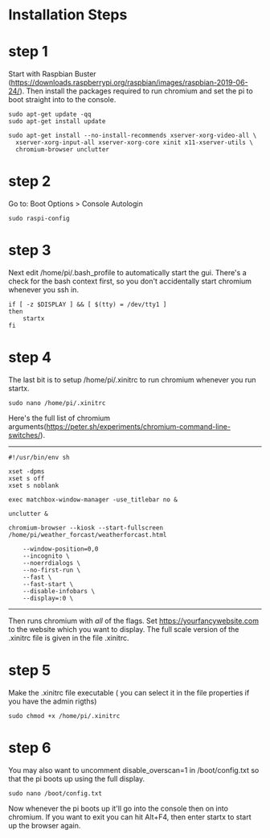 # Installation Steps
# step 1
Start with Raspbian Buster (https://downloads.raspberrypi.org/raspbian/images/raspbian-2019-06-24/).
Then install the packages required to run chromium and set the pi to boot straight into to the console.

	sudo apt-get update -qq
	sudo apt-get install update

	sudo apt-get install --no-install-recommends xserver-xorg-video-all \
	  xserver-xorg-input-all xserver-xorg-core xinit x11-xserver-utils \
	  chromium-browser unclutter
# step 2
Go to: Boot Options > Console Autologin
	
	sudo raspi-config
# step 3
Next edit /home/pi/.bash_profile to automatically start the gui. There's a check for the bash context first, so you don't accidentally start chromium whenever you ssh in.
	
 	if [ -z $DISPLAY ] && [ $(tty) = /dev/tty1 ]
	then
  		startx
	fi
# step 4
The last bit is to setup /home/pi/.xinitrc to run chromium whenever you run startx.

	sudo nano /home/pi/.xinitrc

Here's the full list of chromium arguments(https://peter.sh/experiments/chromium-command-line-switches/).

----------------------------------------------------------------------------------
	#!/usr/bin/env sh

	xset -dpms
	xset s off
	xset s noblank

	exec matchbox-window-manager -use_titlebar no &

	unclutter &

	chromium-browser --kiosk --start-fullscreen /home/pi/weather_forcast/weatherforcast.html

		--window-position=0,0
		--incognito \
		--noerrdialogs \
		--no-first-run \
		--fast \
		--fast-start \
		--disable-infobars \
		--display=:0 \
-----------------------------------------------------------------------------------
Then runs chromium with *all* of the flags. Set https://yourfancywebsite.com to the website which you want to display.
The full scale version of the .xinitrc file is given in the file .xinitrc.
# step 5
Make the .xinitrc file executable ( you can select it in the file properties if you have the admin rigths)
	
 	sudo chmod +x /home/pi/.xinitrc


# step 6
You may also want to uncomment disable_overscan=1 in /boot/config.txt so that the pi boots up using the full display.

	sudo nano /boot/config.txt

Now whenever the pi boots up it'll go into the console then on into chromium. If you want to exit you can hit Alt+F4, then enter startx to start up the browser again.

